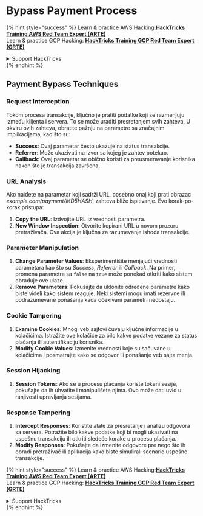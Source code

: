 # Bypass Payment Process

{% hint style="success" %}
Learn & practice AWS Hacking:<img src="/.gitbook/assets/arte.png" alt="" data-size="line">[**HackTricks Training AWS Red Team Expert (ARTE)**](https://training.hacktricks.xyz/courses/arte)<img src="/.gitbook/assets/arte.png" alt="" data-size="line">\
Learn & practice GCP Hacking: <img src="/.gitbook/assets/grte.png" alt="" data-size="line">[**HackTricks Training GCP Red Team Expert (GRTE)**<img src="/.gitbook/assets/grte.png" alt="" data-size="line">](https://training.hacktricks.xyz/courses/grte)

<details>

<summary>Support HackTricks</summary>

* Check the [**subscription plans**](https://github.com/sponsors/carlospolop)!
* **Join the** 💬 [**Discord group**](https://discord.gg/hRep4RUj7f) or the [**telegram group**](https://t.me/peass) or **follow** us on **Twitter** 🐦 [**@hacktricks\_live**](https://twitter.com/hacktricks\_live)**.**
* **Share hacking tricks by submitting PRs to the** [**HackTricks**](https://github.com/carlospolop/hacktricks) and [**HackTricks Cloud**](https://github.com/carlospolop/hacktricks-cloud) github repos.

</details>
{% endhint %}

## Payment Bypass Techniques

### Request Interception
Tokom procesa transakcije, ključno je pratiti podatke koji se razmenjuju između klijenta i servera. To se može uraditi presretanjem svih zahteva. U okviru ovih zahteva, obratite pažnju na parametre sa značajnim implikacijama, kao što su:

- **Success**: Ovaj parametar često ukazuje na status transakcije.
- **Referrer**: Može ukazivati na izvor sa kojeg je zahtev potekao.
- **Callback**: Ovaj parametar se obično koristi za preusmeravanje korisnika nakon što je transakcija završena.

### URL Analysis
Ako naiđete na parametar koji sadrži URL, posebno onaj koji prati obrazac _example.com/payment/MD5HASH_, zahteva bliže ispitivanje. Evo korak-po-korak pristupa:

1. **Copy the URL**: Izdvojite URL iz vrednosti parametra.
2. **New Window Inspection**: Otvorite kopirani URL u novom prozoru pretraživača. Ova akcija je ključna za razumevanje ishoda transakcije.

### Parameter Manipulation
1. **Change Parameter Values**: Eksperimentišite menjajući vrednosti parametara kao što su _Success_, _Referrer_ ili _Callback_. Na primer, promena parametra sa `false` na `true` može ponekad otkriti kako sistem obrađuje ove ulaze.
2. **Remove Parameters**: Pokušajte da uklonite određene parametre kako biste videli kako sistem reaguje. Neki sistemi mogu imati rezervne ili podrazumevane ponašanja kada očekivani parametri nedostaju.

### Cookie Tampering
1. **Examine Cookies**: Mnogi veb sajtovi čuvaju ključne informacije u kolačićima. Istražite ove kolačiće za bilo kakve podatke vezane za status plaćanja ili autentifikaciju korisnika.
2. **Modify Cookie Values**: Izmenite vrednosti koje su sačuvane u kolačićima i posmatrajte kako se odgovor ili ponašanje veb sajta menja.

### Session Hijacking
1. **Session Tokens**: Ako se u procesu plaćanja koriste tokeni sesije, pokušajte da ih uhvatite i manipulišete njima. Ovo može dati uvid u ranjivosti upravljanja sesijama.

### Response Tampering
1. **Intercept Responses**: Koristite alate za presretanje i analizu odgovora sa servera. Potražite bilo kakve podatke koji bi mogli ukazivati na uspešnu transakciju ili otkriti sledeće korake u procesu plaćanja.
2. **Modify Responses**: Pokušajte da izmenite odgovore pre nego što ih obradi pretraživač ili aplikacija kako biste simulirali scenario uspešne transakcije.

{% hint style="success" %}
Learn & practice AWS Hacking:<img src="/.gitbook/assets/arte.png" alt="" data-size="line">[**HackTricks Training AWS Red Team Expert (ARTE)**](https://training.hacktricks.xyz/courses/arte)<img src="/.gitbook/assets/arte.png" alt="" data-size="line">\
Learn & practice GCP Hacking: <img src="/.gitbook/assets/grte.png" alt="" data-size="line">[**HackTricks Training GCP Red Team Expert (GRTE)**<img src="/.gitbook/assets/grte.png" alt="" data-size="line">](https://training.hacktricks.xyz/courses/grte)

<details>

<summary>Support HackTricks</summary>

* Check the [**subscription plans**](https://github.com/sponsors/carlospolop)!
* **Join the** 💬 [**Discord group**](https://discord.gg/hRep4RUj7f) or the [**telegram group**](https://t.me/peass) or **follow** us on **Twitter** 🐦 [**@hacktricks\_live**](https://twitter.com/hacktricks\_live)**.**
* **Share hacking tricks by submitting PRs to the** [**HackTricks**](https://github.com/carlospolop/hacktricks) and [**HackTricks Cloud**](https://github.com/carlospolop/hacktricks-cloud) github repos.

</details>
{% endhint %}
